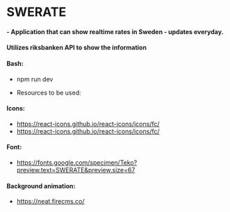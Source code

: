 # SWERATE

#### - Application that can show realtime rates in Sweden - updates everyday.
#### Utilizes riksbanken API to show the information


#### Bash:
- npm run dev



- Resources to be used:

#### Icons:
- https://react-icons.github.io/react-icons/icons/fc/
- https://react-icons.github.io/react-icons/icons/fc/

#### Font:
- https://fonts.google.com/specimen/Teko?preview.text=SWERATE&preview.size=67


#### Background animation:
- https://neat.firecms.co/